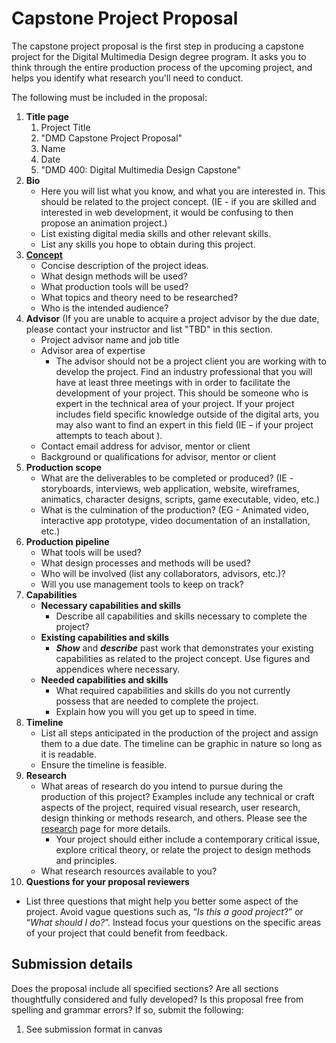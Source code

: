 # Capstone Project Proposal

The capstone project proposal is the first step in producing a capstone project for the Digital Multimedia Design degree program. It asks you to think through the entire production process of the upcoming project, and helps you identify what research you'll need to conduct.

The following must be included in the proposal:

1. **Title page**
   1. Project Title
   2. "DMD Capstone Project Proposal"
   3. Name
   4. Date
   5. "DMD 400: Digital Multimedia Design Capstone"
2. **Bio**
   * Here you will list what you know, and what you are interested in. This should be related to the project concept. \(IE - if you are skilled and interested in web development, it would be confusing to then propose an animation project.\)
   * List existing digital media skills and other relevant skills.
   * List any skills you hope to obtain during this project.
3. **[Concept](/concept-development.md)**
   * Concise description of the project ideas.
   * What design methods will be used?
   * What production tools will be used?
   * What topics and theory need to be researched?
   * Who is the intended audience?
4. **Advisor** (If you are unable to acquire a project advisor by the due date, please contact your instructor and list "TBD" in this section.
   * Project advisor name and job title
   * Advisor area of expertise
     * The advisor should not be a project client you are working with to develop the project. Find an industry professional that you will have at least three meetings with in order to facilitate the development of your project. This should be someone who is expert in the technical area of your project. If your project includes field specific knowledge outside of the digital arts, you may also want to find an expert in this field (IE – if your project attempts to teach about ).
   * Contact email address for advisor, mentor or client
   * Background or qualifications for advisor, mentor or client
5. **Production scope**
   * What are the deliverables to be completed or produced? \(IE - storyboards, interviews, web application, website, wireframes, animatics, character designs, scripts, game executable, video, etc.\)
   * What is the culmination of the production? (EG - Animated video, interactive app prototype, video documentation of an installation, etc.) 
6. **Production pipeline**
   * What tools will be used?
   * What design processes and methods will be used?
   * Who will be involved \(list any collaborators, advisors, etc.\)?
   * Will you use management tools to keep on track?
7. **Capabilities**
   * **Necessary capabilities and skills**
     * Describe all capabilities and skills necessary to complete the project?
   * **Existing capabilities and skills**
     * _**Show**_ and _**describe**_ past work that demonstrates your existing capabilities as related to the project concept. Use figures and appendices where necessary.
   * **Needed capabilities and skills** 
     * What required capabilities and skills do you not currently possess that are needed to complete the project.
     * Explain how you will you get up to speed in time.
8. **Timeline**
   * List all steps anticipated in the production of the project and assign them to a due date. The timeline can be graphic in nature so long as it is readable.
   * Ensure the timeline is feasible.
9. **Research**
   * What areas of research do you intend to pursue during the production of this project? Examples include any technical or craft aspects of the project, required visual research, user research, design thinking or methods research, and others. Please see the [research](/capstone-project-research.md) page for more details. 
     * Your project should either include a contemporary critical issue, explore critical theory, or relate the project to design methods and principles.    
   * What research resources available to you?
10. **Questions for your proposal reviewers**
   * List three questions that might help you better some aspect of the project. Avoid vague questions such as, “_Is this a good project_?” or “_What should I do?_”. Instead focus your questions on the specific areas of your project that could benefit from feedback.

## Submission details

Does the proposal include all specified sections? Are all sections thoughtfully considered and fully developed? Is this proposal free from spelling and grammar errors? If so, submit the following:

1. See submission format in canvas





